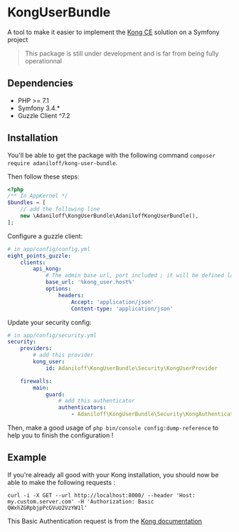 # KongUserBundle

A tool to make it easier to implement the [Kong CE](https://docs.konghq.com) solution on a Symfony project

> This package is still under development and is far from being fully operationnal

## Dependencies

- PHP >= 7.1
- Symfony 3.4.*
- Guzzle Client ^7.2

## Installation


You'll be able to get the package with the following command `composer require adaniloff/kong-user-bundle`.

Then follow these steps: 

```php
<?php
/** In AppKernel */
$bundles = [
    // add the following line
    new \Adaniloff\KongUserBundle\AdaniloffKongUserBundle(),
];
```

Configure a guzzle client: 

```yaml
# in app/config/config.yml
eight_points_guzzle:
    clients:
        api_kong:
            # The admin base url, port included ; it will be defined later
            base_url: '%kong_user.host%'
            options:
                headers:
                    Accept: 'application/json'
                    Content-type: 'application/json'
```

Update your security config:

```yaml
# in app/config/security.yml
security:
    providers:
        # add this provider
        kong_user:
            id: Adaniloff\KongUserBundle\Security\KongUserProvider

    firewalls:
        main:
            guard:
                # add this authenticator 
                authenticators:
                    - Adaniloff\KongUserBundle\Security\KongAuthenticator
```

Then, make a good usage of `php bin/console config:dump-reference` to help you to finish the configuration !

## Example 

If you're already all good with your Kong installation, you should now be able to make the following requests :

```
curl -i -X GET --url http://localhost:8000/ --header 'Host: my.custom.server.com' -H 'Authorization: Basic QWxhZGRpbjpPcGVuU2VzYW1l'
```

This Basic Authentication request is from the [Kong documentation](https://docs.konghq.com/plugins/basic-authentication)
